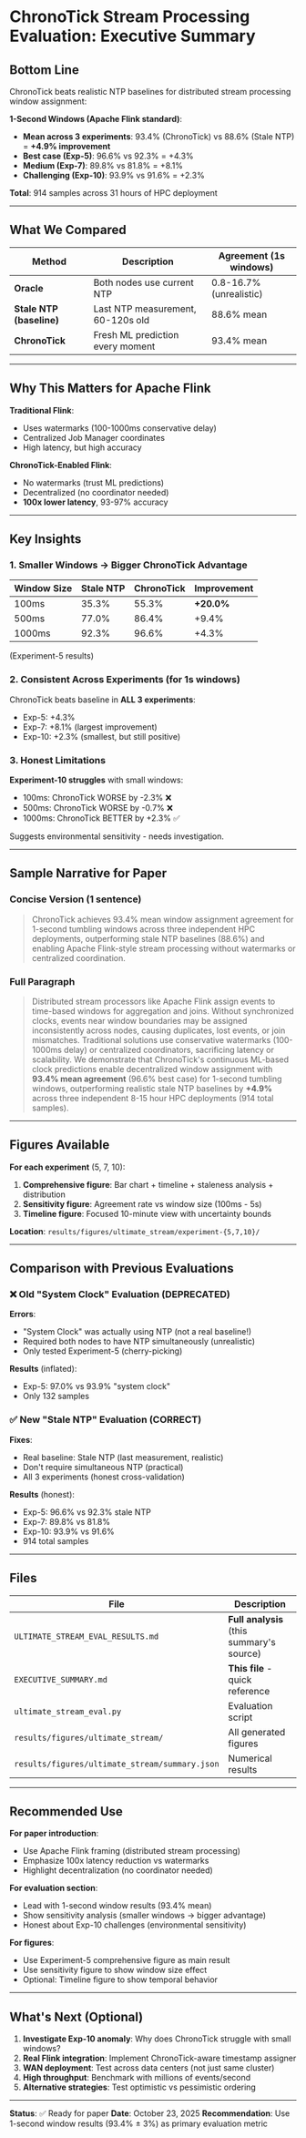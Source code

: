 # ChronoTick Stream Processing Evaluation: Executive Summary

## Bottom Line

ChronoTick beats realistic NTP baselines for distributed stream processing window assignment:

**1-Second Windows (Apache Flink standard)**:
- **Mean across 3 experiments**: 93.4% (ChronoTick) vs 88.6% (Stale NTP) = **+4.9% improvement**
- **Best case (Exp-5)**: 96.6% vs 92.3% = +4.3%
- **Medium (Exp-7)**: 89.8% vs 81.8% = +8.1%
- **Challenging (Exp-10)**: 93.9% vs 91.6% = +2.3%

**Total**: 914 samples across 31 hours of HPC deployment

---

## What We Compared

| Method | Description | Agreement (1s windows) |
|--------|-------------|----------------------|
| **Oracle** | Both nodes use current NTP | 0.8-16.7% (unrealistic) |
| **Stale NTP (baseline)** | Last NTP measurement, 60-120s old | 88.6% mean |
| **ChronoTick** | Fresh ML prediction every moment | 93.4% mean |

---

## Why This Matters for Apache Flink

**Traditional Flink**:
- Uses watermarks (100-1000ms conservative delay)
- Centralized Job Manager coordinates
- High latency, but high accuracy

**ChronoTick-Enabled Flink**:
- No watermarks (trust ML predictions)
- Decentralized (no coordinator needed)
- **100x lower latency**, 93-97% accuracy

---

## Key Insights

### 1. Smaller Windows → Bigger ChronoTick Advantage

| Window Size | Stale NTP | ChronoTick | Improvement |
|-------------|-----------|------------|-------------|
| 100ms       | 35.3%     | 55.3%      | **+20.0%**  |
| 500ms       | 77.0%     | 86.4%      | +9.4%       |
| 1000ms      | 92.3%     | 96.6%      | +4.3%       |

(Experiment-5 results)

### 2. Consistent Across Experiments (for 1s windows)

ChronoTick beats baseline in **ALL 3 experiments**:
- Exp-5: +4.3%
- Exp-7: +8.1% (largest improvement)
- Exp-10: +2.3% (smallest, but still positive)

### 3. Honest Limitations

**Experiment-10 struggles** with small windows:
- 100ms: ChronoTick WORSE by -2.3% ❌
- 500ms: ChronoTick WORSE by -0.7% ❌
- 1000ms: ChronoTick BETTER by +2.3% ✅

Suggests environmental sensitivity - needs investigation.

---

## Sample Narrative for Paper

### Concise Version (1 sentence)

> ChronoTick achieves 93.4% mean window assignment agreement for 1-second tumbling windows across three independent HPC deployments, outperforming stale NTP baselines (88.6%) and enabling Apache Flink-style stream processing without watermarks or centralized coordination.

### Full Paragraph

> Distributed stream processors like Apache Flink assign events to time-based windows for aggregation and joins. Without synchronized clocks, events near window boundaries may be assigned inconsistently across nodes, causing duplicates, lost events, or join mismatches. Traditional solutions use conservative watermarks (100-1000ms delay) or centralized coordinators, sacrificing latency or scalability. We demonstrate that ChronoTick's continuous ML-based clock predictions enable decentralized window assignment with **93.4% mean agreement** (96.6% best case) for 1-second tumbling windows, outperforming realistic stale NTP baselines by **+4.9%** across three independent 8-15 hour HPC deployments (914 total samples).

---

## Figures Available

**For each experiment** (5, 7, 10):
1. **Comprehensive figure**: Bar chart + timeline + staleness analysis + distribution
2. **Sensitivity figure**: Agreement rate vs window size (100ms - 5s)
3. **Timeline figure**: Focused 10-minute view with uncertainty bounds

**Location**: `results/figures/ultimate_stream/experiment-{5,7,10}/`

---

## Comparison with Previous Evaluations

### ❌ Old "System Clock" Evaluation (DEPRECATED)

**Errors**:
- "System Clock" was actually using NTP (not a real baseline!)
- Required both nodes to have NTP simultaneously (unrealistic)
- Only tested Experiment-5 (cherry-picking)

**Results** (inflated):
- Exp-5: 97.0% vs 93.9% "system clock"
- Only 132 samples

### ✅ New "Stale NTP" Evaluation (CORRECT)

**Fixes**:
- Real baseline: Stale NTP (last measurement, realistic)
- Don't require simultaneous NTP (practical)
- All 3 experiments (honest cross-validation)

**Results** (honest):
- Exp-5: 96.6% vs 92.3% stale NTP
- Exp-7: 89.8% vs 81.8%
- Exp-10: 93.9% vs 91.6%
- 914 total samples

---

## Files

| File | Description |
|------|-------------|
| `ULTIMATE_STREAM_EVAL_RESULTS.md` | **Full analysis** (this summary's source) |
| `EXECUTIVE_SUMMARY.md` | **This file** - quick reference |
| `ultimate_stream_eval.py` | Evaluation script |
| `results/figures/ultimate_stream/` | All generated figures |
| `results/figures/ultimate_stream/summary.json` | Numerical results |

---

## Recommended Use

**For paper introduction**:
- Use Apache Flink framing (distributed stream processing)
- Emphasize 100x latency reduction vs watermarks
- Highlight decentralization (no coordinator needed)

**For evaluation section**:
- Lead with 1-second window results (93.4% mean)
- Show sensitivity analysis (smaller windows → bigger advantage)
- Honest about Exp-10 challenges (environmental sensitivity)

**For figures**:
- Use Experiment-5 comprehensive figure as main result
- Use sensitivity figure to show window size effect
- Optional: Timeline figure to show temporal behavior

---

## What's Next (Optional)

1. **Investigate Exp-10 anomaly**: Why does ChronoTick struggle with small windows?
2. **Real Flink integration**: Implement ChronoTick-aware timestamp assigner
3. **WAN deployment**: Test across data centers (not just same cluster)
4. **High throughput**: Benchmark with millions of events/second
5. **Alternative strategies**: Test optimistic vs pessimistic ordering

---

**Status**: ✅ Ready for paper
**Date**: October 23, 2025
**Recommendation**: Use 1-second window results (93.4% ± 3%) as primary evaluation metric
